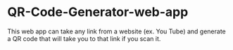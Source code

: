 # QR-Code-Generator-web-app
This web app can take any link from a website (ex. You Tube) and generate a QR code that will take you to that link if you scan it.
